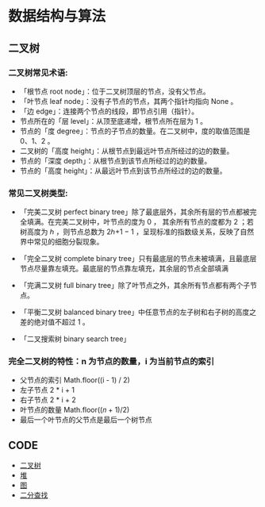 # 数据结构与算法

## 二叉树
### 二叉树常见术语:
- 「根节点 root node」：位于二叉树顶层的节点，没有父节点。
- 「叶节点 leaf node」：没有子节点的节点，其两个指针均指向 None 。
- 「边 edge」：连接两个节点的线段，即节点引用（指针）。
- 节点所在的「层 level」：从顶至底递增，根节点所在层为 1 。
- 节点的「度 degree」：节点的子节点的数量。在二叉树中，度的取值范围是 0、1、2 。
- 二叉树的「高度 height」：从根节点到最远叶节点所经过的边的数量。
- 节点的「深度 depth」：从根节点到该节点所经过的边的数量。
- 节点的「高度 height」：从最远叶节点到该节点所经过的边的数量。

### 常见二叉树类型:
- 「完美二叉树 perfect binary tree」除了最底层外，其余所有层的节点都被完全填满。在完美二叉树中，叶节点的度为 0 ，
其余所有节点的度都为 2 ；若树高度为 ℎ ，则节点总数为 2ℎ+1 − 1 ，呈现标准的指数级关系，反映了自然界中常见的细胞分裂现象。

- 「完全二叉树 complete binary tree」只有最底层的节点未被填满，且最底层节点尽量靠左填充。最底层的节点靠左填充，其余层的节点全部填满

- 「完满二叉树 full binary tree」除了叶节点之外，其余所有节点都有两个子节点。

- 「平衡二叉树 balanced binary tree」中任意节点的左子树和右子树的高度之差的绝对值不超过 1 。

- 「二叉搜索树 binary search tree」

### 完全二叉树的特性：n 为节点的数量，i 为当前节点的索引
- 父节点的索引 Math.floor((i - 1) / 2)
- 左子节点 2 * i + 1
- 右子节点 2 * i + 2
- 叶节点的数量 Math.floor((𝑛 + 1)/2)
- 最后一个叶节点的父节点是最后一个树节点


## CODE
- [二叉树](./binary-tree.ts)
- [堆](./heap.ts)
- [图](./graph.ts)
- [二分查找](./binary-search.ts)